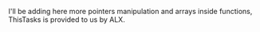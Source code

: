 I'll be adding here more pointers manipulation and arrays inside functions, ThisTasks is provided to us by ALX.
